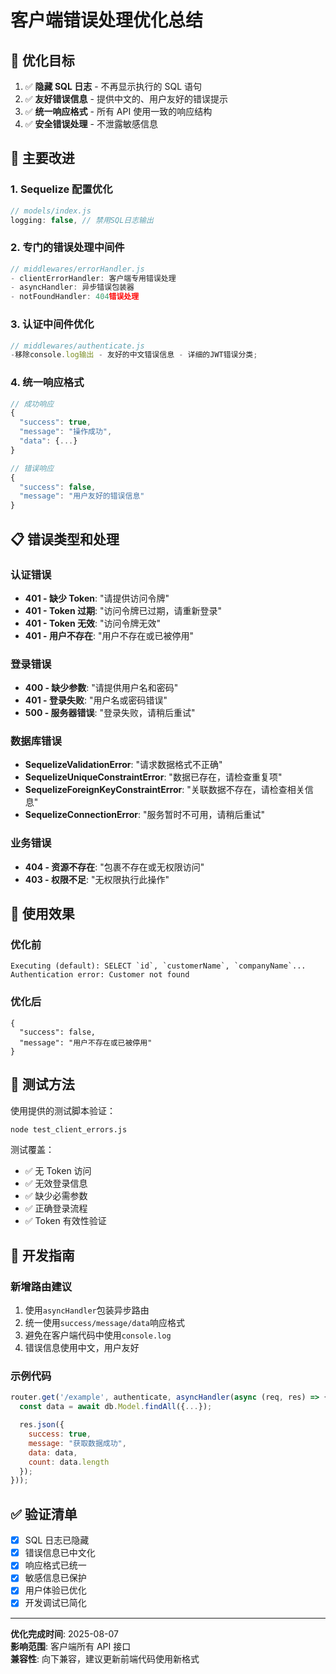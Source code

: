 # 客户端错误处理优化总结

## 🎯 优化目标

1. ✅ **隐藏 SQL 日志** - 不再显示执行的 SQL 语句
2. ✅ **友好错误信息** - 提供中文的、用户友好的错误提示
3. ✅ **统一响应格式** - 所有 API 使用一致的响应结构
4. ✅ **安全错误处理** - 不泄露敏感信息

## 🔧 主要改进

### 1. Sequelize 配置优化

```javascript
// models/index.js
logging: false, // 禁用SQL日志输出
```

### 2. 专门的错误处理中间件

```javascript
// middlewares/errorHandler.js
- clientErrorHandler: 客户端专用错误处理
- asyncHandler: 异步错误包装器
- notFoundHandler: 404错误处理
```

### 3. 认证中间件优化

```javascript
// middlewares/authenticate.js
-移除console.log输出 - 友好的中文错误信息 - 详细的JWT错误分类;
```

### 4. 统一响应格式

```javascript
// 成功响应
{
  "success": true,
  "message": "操作成功",
  "data": {...}
}

// 错误响应
{
  "success": false,
  "message": "用户友好的错误信息"
}
```

## 📋 错误类型和处理

### 认证错误

- **401 - 缺少 Token**: "请提供访问令牌"
- **401 - Token 过期**: "访问令牌已过期，请重新登录"
- **401 - Token 无效**: "访问令牌无效"
- **401 - 用户不存在**: "用户不存在或已被停用"

### 登录错误

- **400 - 缺少参数**: "请提供用户名和密码"
- **401 - 登录失败**: "用户名或密码错误"
- **500 - 服务器错误**: "登录失败，请稍后重试"

### 数据库错误

- **SequelizeValidationError**: "请求数据格式不正确"
- **SequelizeUniqueConstraintError**: "数据已存在，请检查重复项"
- **SequelizeForeignKeyConstraintError**: "关联数据不存在，请检查相关信息"
- **SequelizeConnectionError**: "服务暂时不可用，请稍后重试"

### 业务错误

- **404 - 资源不存在**: "包裹不存在或无权限访问"
- **403 - 权限不足**: "无权限执行此操作"

## 🚀 使用效果

### 优化前

```
Executing (default): SELECT `id`, `customerName`, `companyName`...
Authentication error: Customer not found
```

### 优化后

```
{
  "success": false,
  "message": "用户不存在或已被停用"
}
```

## 🔄 测试方法

使用提供的测试脚本验证：

```bash
node test_client_errors.js
```

测试覆盖：

- ✅ 无 Token 访问
- ✅ 无效登录信息
- ✅ 缺少必需参数
- ✅ 正确登录流程
- ✅ Token 有效性验证

## 📝 开发指南

### 新增路由建议

1. 使用`asyncHandler`包装异步路由
2. 统一使用`success/message/data`响应格式
3. 避免在客户端代码中使用`console.log`
4. 错误信息使用中文，用户友好

### 示例代码

```javascript
router.get('/example', authenticate, asyncHandler(async (req, res) => {
  const data = await db.Model.findAll({...});

  res.json({
    success: true,
    message: "获取数据成功",
    data: data,
    count: data.length
  });
}));
```

## ✅ 验证清单

- [x] SQL 日志已隐藏
- [x] 错误信息已中文化
- [x] 响应格式已统一
- [x] 敏感信息已保护
- [x] 用户体验已优化
- [x] 开发调试已简化

---

**优化完成时间**: 2025-08-07  
**影响范围**: 客户端所有 API 接口  
**兼容性**: 向下兼容，建议更新前端代码使用新格式
